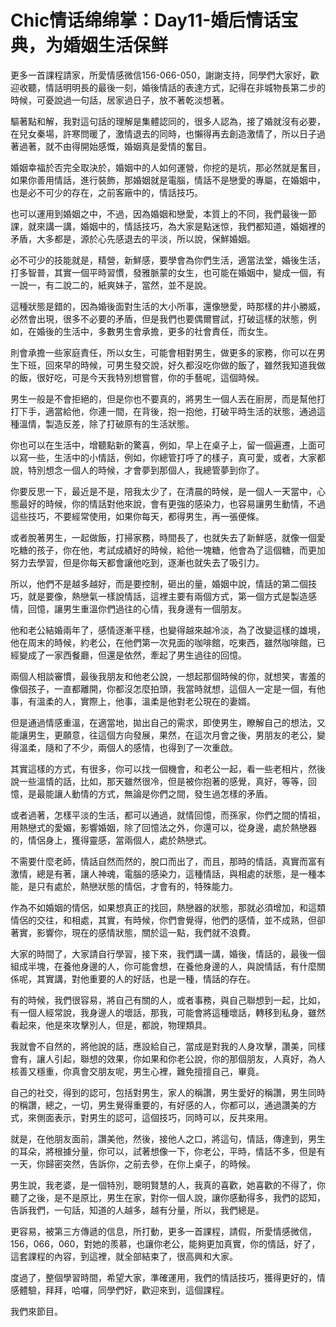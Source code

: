 # Chic情话绵绵掌：Day11-婚后情话宝典，为婚姻生活保鲜

更多一首課程請家，所愛情感微信156-066-050，謝謝支持，同學們大家好，歡迎收聽，情話明明長的最後一刻，婚後情話的表達方式，記得在非城物長第二步的時候，可憂說過一句話，居家過日子，放不著乾淡想著。

驅著點和解，我對這句話的理解是集體認同的，很多人認為，接了婚就沒有必要，在兒女秦場，許寒問暖了，激情退去的同時，也懶得再去創造激情了，所以日子過著過著，就不由得開始感慨，婚姻真是愛情的奮目。

婚姻幸福於否完全取決於，婚姻中的人如何運營，你挖的是坑，那必然就是奮目，如果你善用情話，進行裝飾，那婚姻就是電腦，情話不是戀愛的專屬，在婚姻中，也是必不可少的存在，之前客廠中的，情話技巧。

也可以運用到婚姻之中，不過，因為婚姻和戀愛，本質上的不同，我們最後一節課，就來講一講，婚姻中的，情話技巧，為大家是點迷惊，我們都知道，婚姻裡的矛盾，大多都是，源於心先感退去的平淡，所以說，保鮮婚姻。

必不可少的技能就是，精營，新鮮感，要學會為你們生活，適當法堂，婚後生活，打多智普，其實一個平時習慣，發雅脈蒙的女生，也可能在婚姻中，變成一個，有一說一，有二說二的，紙爽妹子，當然，並不是說。

這種狀態是錯的，因為婚後面對生活的大小所事，還像戀愛，時那樣的井小勝威，必然會出現，很多不必要的矛盾，但是我們也要偶爾嘗試，打破這樣的狀態，例如，在婚後的生活中，多數男生會承擔，更多的社會責任，而女生。

則會承擔一些家庭責任，所以女生，可能會相對男生，做更多的家務，你可以在男生下班，回來早的時候，可男生發交說，好久都沒吃你做的飯了，雖然我知道我做的飯，很好吃，可是今天我特別想嘗嘗，你的手藝呢，這個時候。

男生一般是不會拒絕的，但是你也不要真的，將男生一個人丟在廚房，而是幫他打打下手，適當給他，你連一間，在背後，抱一抱他，打破平時生活的狀態，通過這種溫情，製造反差，除了打破原有的生活狀態。

你也可以在生活中，增聽點新的驚喜，例如，早上在桌子上，留一個遍遷，上面可以寫一些，生活中的小情話，例如，你總管打呼了的樣子，真可愛，或者，大家都說，特別想念一個人的時候，才會夢到那個人，我總管夢到你了。

你要反思一下，最近是不是，陪我太少了，在清晨的時候，是一個人一天當中，心態最好的時候，你的情話對他來說，會有更強的感染力，也容易讓男生動情，不過這些技巧，不要經常使用，如果你每天，都得男生，再一張便條。

或者脫著男生，一起做飯，打掃家務，時間長了，也就失去了新鮮感，就像一個愛吃糖的孩子，你在他，考試成績好的時候，給他一塊糖，他會為了這個糖，而更加努力去學習，但是你每天都會讓他吃到，逐漸也就失去了吸引力。

所以，他們不是越多越好，而是要控制，砸出的量，婚姻中說，情話的第二個技巧，就是要像，熱戀氣一樣說情話，這裡主要有兩個方式，第一個方式是製造感情，回憶，讓男生重溫你們過往的心情，我身邊有一個朋友。

他和老公結婚兩年了，感情逐漸平穩，也變得越來越冷淡，為了改變這樣的雄境，他在周末的時候，約老公，在他們第一次見面的咖啡館，吃東西，雖然咖啡館，已經變成了一家西餐廳，但還是依然，牽起了男生過往的回憶。

兩個人相談審慣，最後我朋友和他老公說，一想起那個時候的你，就想笑，害羞的像個孩子，一直都離開，你都沒怎麼拍頭，我當時就想，這個人一定是一個，有他事，有溫柔的人，實際上，他事，溫柔是他對老公現在的妻婿。

但是通過情感重溫，在適當地，拋出自己的需求，即使男生，瞭解自己的想法，又能讓男生，更願意，往這個方向發展，果然，在這次月會之後，男朋友的老公，變得溫柔，隨和了不少，兩個人的感情，也得到了一次重啟。

其實這樣的方式，有很多，你可以找一個機會，和老公一起，看一些老相片，然後說一些溫情的話，比如，那天雖然很冷，但是被你抱著的感覺，真好，等等，回憶，是最能讓人動情的方式，無論是你們之間，發生過怎樣的矛盾。

或者過著，怎樣平淡的生活，都可以通過，就情回憶，而孫家，你們之間的情祖，用熱戀式的愛媚，影響婚姻，除了回憶法之外，你還可以，從身邊，處於熱戀器的，情侶身上，獲得靈感，當兩個人，處於熱戀式。

不需要什麼老師，情話自然而然的，脫口而出了，而且，那時的情話，真實而富有激情，總是有著，讓人神魂，電腦的感染力，這種情話，與相處的狀態，是一種本能，是只有處於，熱戀狀態的情侶，才會有的，特殊能力。

作為不如婚姻的情侶，如果想真正的找回，熱戀器的狀態，那就必須增加，和這類情侶的交往，和相處，其實，有時候，你們會覺得，他們的感情，並不成熟，但卻著實，影響你，現在的感情狀態，關於這一點，我們就不浪費。

大家的時間了，大家請自行學習，接下來，我們講一講，婚後，情話的，最後一個組成半塊，在養他身邊的人，你可能會想，在養他身邊的人，與說情話，有什麼關係呢，其實講，對他重要的人的好話，也是一種，情話的存在。

有的時候，我們很容易，將自己有關的人，或者事務，與自己聯想到一起，比如，有一個人經常說，我身邊人的壞話，那我，可能會將這種壞話，轉移到私身，雖然看起來，他是來攻擊別人，但是，都說，物理類具。

我就會不自然的，將他說的話，應設給自己，當成是對我的人身攻擊，讚美，同樣會有，讓人引起，聯想的效果，你如果和你老公說，你的那個朋友，人真好，為人核善又穩重，你真會交朋友呢，男生心裡，難免擅擅自己，畢竟。

自己的社交，得到的認可，包括對男生，家人的稱讚，男生愛好的稱讚，男生同時的稱讚，總之，一切，男生覺得重要的，有好感的人，你都可以，通過讚美的方式，來側面表示，對男生的認可，這個技巧，同時可以，反共來用。

就是，在他朋友面前，讚美他，然後，接他人之口，將這句，情話，傳達到，男生的耳朵，將根據分量，你可以，試著想像一下，你老公，平時，情話不多，但是有一天，你歸密突然，告訴你，之前去參，在你上桌子，的時候。

男生說，我老婆，是一個特別，聰明賢慧的人，我真的喜歡，她喜歡的不得了，你聽了之後，是不是原比，男生在家，對你一個人說，讓你感動得多，我們的認知，告訴我們，一句話，知道的人越多，越有分量，所以，我們總是。

更容易，被第三方傳遞的信息，所打動，更多一首課程，請假，所愛情感微信，156，066，060，對她的羨慕，也讓你老公，能夠更加真實，你的情話，好了，這套課程的內容，到這裡，就全部結束了，很高興和大家。

度過了，整個學習時間，希望大家，準確運用，我們的情話技巧，獲得更好的，情感體驗，拜拜，哈囉，同學們好，歡迎來到，這個課程。

我們來節目。